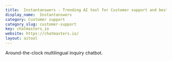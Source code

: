 ```yaml
---
title:  Instantanswers - Trending AI tool for Customer support and best alternatives
display_name:  Instantanswers
category: Customer support
category_slug: customer-support
key: chatmasters_io
website: https://chatmasters.io/
layout: aitool
---
```


Around-the-clock multilingual inquiry chatbot.

